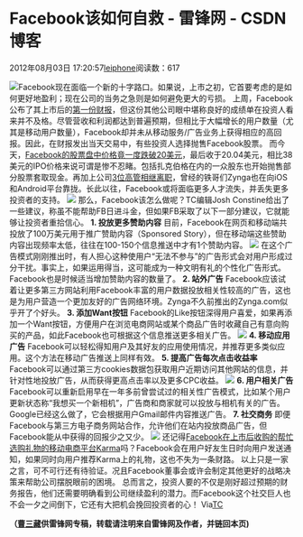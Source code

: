 
# Facebook该如何自救 - 雷锋网 - CSDN博客


2012年08月03日 17:20:57[leiphone](https://me.csdn.net/leiphone)阅读数：617


![](http://www.leiphone.com/wp-content/uploads/2012/08/facebook-logo-square.png)Facebook现在面临一个新的十字路口。如果说，上市之初，它首要考虑的是如何更好地盈利；现在公司的当务之急则是如何避免更大的亏损。
上周，Facebook公布了其上市后的[第一份财报](http://www.leiphone.com/facebook-2012-q2.html)，但这份其他公司眼中堪称良好的成绩单在投资人看来并不及格。尽管营收和利润都达到普遍预期，但相比于大幅增长的用户数量（尤其是移动用户数量），Facebook却并未从移动服务/广告业务上获得相应的高回报。因此，在财报发出当天交易中，有些投资人选择抛售Facebook股票。
而今天，[Facebook的股票盘中价格竟一度跌破20美元](http://www.leiphone.com/0803-annie-facebook.html)，最后收于20.04美元，相比38美元的IPO价格来说可谓是惨不忍睹。包括扎克伯格在内的一众股东也开始抛售部分股票套取现金。再加上公司[3位高管相继离职](http://www.leiphone.com/0802-ce6093-facebook.html)，曾经的铁哥们Zynga也在向iOS和Android平台靠拢。长此以往，Facebook或将面临更多人才流失，并丢失更多投资者的支持。
![](http://www.leiphone.com/wp-content/uploads/2012/08/screen-shot-2012-08-02-at-18-19-551.png)
那么，Facebook该怎么做呢？TC编辑Josh Constine给出了一些建议，称虽不能帮助FB日进斗金，但如果FB采取了以下一部分建议，它就能够让投资者重拾信心。
**1. 投放更多赞助内容**
目前，Facebook在网页和移动端共投放了100万美元用于推广赞助内容（Sponsored Story），但在移动端这些赞助内容出现频率太低，往往在100-150个信息推送中才有1个赞助内容。
![](http://www.leiphone.com/wp-content/uploads/2012/08/Sponsored-Story.jpg)
在这个广告模式刚刚推出时，有人担心这种使用户“无法不参与”的广告形式会对用户形成过分干扰。事实上，如果运用得当，这可能成为一种文明有礼的个性化广告形式。Facebook也是时候适当增加赞助内容的数量了。
**2. 站外广告**
Facebook应该试着让更多第三方网站利用Facebook丰富的用户数据投放相关性较高的广告，这也是为用户营造一个更加友好的广告网络环境。Zynga不久前推出的Zynga.com似乎开了个好头。
**3. 添加Want按钮**
Facebook的Like按钮深得用户喜爱，如果再添加一个Want按钮，方便用户在浏览电商网站或某个商品广告时收藏自己有意向购买的产品，如此Facebook也可根据这个信息推送更多相关广告。
![](http://www.leiphone.com/wp-content/uploads/2012/08/facebook-want-header.jpeg)
**4. 移动应用广告**
Facebook可以轻松得知用户及其好友的应用使用情况，并推荐更多类似应用。这个方法在移动广告推送上同样有效。
**5. 提高广告每次点击收益率**
Facebook可以通过第三方cookies数据包获取用户近期访问其他网站的信息，并针对性地投放广告，从而获得更高点击率以及更多CPC收益。
![](http://www.leiphone.com/wp-content/uploads/2012/08/facebook-exchange-and-search-done-2.jpg)
**6. 用户相关广告**
Facebook可以重新启用早在一年多前曾尝试过的相关性广告模式，比如某个用户更新状态称“我想买一个新相机”，广告商和商家就可以投放与相机有关的广告。Google已经这么做了，它会根据用户Gmail邮件内容推送广告。
**7. 社交商务**
即便Facebook与第三方电子商务网站合作，允许他们在站内投放商品广告，但Facebook能从中获得的回报少之又少。
![](http://www.leiphone.com/wp-content/uploads/2012/08/Karma.jpg)
还记得[Facebook在上市后收购的帮忙选购礼物的移动电商平台Karma](http://www.leiphone.com/0519-sgot-acebooks-buy-karma.html)吗？Facebook会在用户好友生日时向用户发送通知，如果同时向用户推荐Karma上的礼物，这也不失为一条财路。
以上只是一家之言，可不可行还有待验证。况且Facebook董事会或许会制定其他更好的战略决策来帮助公司摆脱眼前的困境。
总而言之，投资人要的不仅是刚好超过预期的财务报告，他们还需要明确看到公司继续盈利的潜力。而Facebook这个社交巨人也不会一夕之间倒下，它还有大把机会挽回投资者的心！
Via[TC](http://techcrunch.com/2012/08/02/saving-facebook/)

**（****[曹三藏](http://www.leiphone.com/author/echo)****供****雷锋网****专稿，转载请注明来自雷锋网及作者，并链回本页)**

